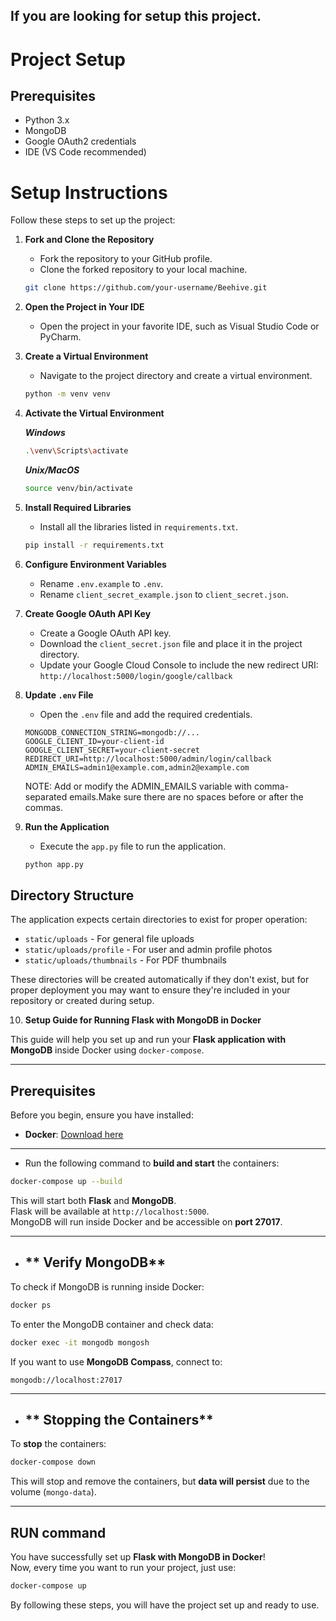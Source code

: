 ## If you are looking for setup this project.
# Project Setup

## Prerequisites
- Python 3.x
- MongoDB
- Google OAuth2 credentials
- IDE (VS Code recommended)

# Setup Instructions

Follow these steps to set up the project:

1. **Fork and Clone the Repository**
    - Fork the repository to your GitHub profile.
    - Clone the forked repository to your local machine.
    ```bash
    git clone https://github.com/your-username/Beehive.git
    ```

2. **Open the Project in Your IDE**
    - Open the project in your favorite IDE, such as Visual Studio Code or PyCharm.

3. **Create a Virtual Environment**
    - Navigate to the project directory and create a virtual environment.
    ```bash
    python -m venv venv
    ```

4. **Activate the Virtual Environment**
   
    ***Windows***
    ```bash
    .\venv\Scripts\activate
    ```

    ***Unix/MacOS***
    ```bash
    source venv/bin/activate
    ```

5. **Install Required Libraries**
    - Install all the libraries listed in `requirements.txt`.
    ```bash
    pip install -r requirements.txt
    ```

6. **Configure Environment Variables**
    - Rename `.env.example` to `.env`.
    - Rename `client_secret_example.json` to `client_secret.json`.

7. **Create Google OAuth API Key**
    - Create a Google OAuth API key.
    - Download the `client_secret.json` file and place it in the project directory.
    - Update your Google Cloud Console to include the new redirect URI: ```http://localhost:5000/login/google/callback```

8. **Update `.env` File**
    - Open the `.env` file and add the required credentials.
    ```
    MONGODB_CONNECTION_STRING=mongodb://...
    GOOGLE_CLIENT_ID=your-client-id
    GOOGLE_CLIENT_SECRET=your-client-secret
    REDIRECT_URI=http://localhost:5000/admin/login/callback
    ADMIN_EMAILS=admin1@example.com,admin2@example.com
    ```
    NOTE: Add or modify the ADMIN_EMAILS variable with comma-separated emails.Make sure there are no spaces before or after the commas.
9. **Run the Application**
    - Execute the `app.py` file to run the application.
    ```bash
    python app.py
    ```
## Directory Structure
The application expects certain directories to exist for proper operation:
- `static/uploads` - For general file uploads
- `static/uploads/profile` - For user and admin profile photos
- `static/uploads/thumbnails` - For PDF thumbnails

These directories will be created automatically if they don't exist, but for proper deployment you may want to ensure they're included in your repository or created during setup.

10. **Setup Guide for Running Flask with MongoDB in Docker**

This guide will help you set up and run your **Flask application with MongoDB** inside Docker using `docker-compose`.

---

## **Prerequisites**
Before you begin, ensure you have installed:
- **Docker**: [Download here](https://www.docker.com/get-started)

---

 - Run the following command to **build and start** the containers:
```sh
docker-compose up --build
```

 This will start both **Flask** and **MongoDB**.  
 Flask will be available at `http://localhost:5000`.  
 MongoDB will run inside Docker and be accessible on **port 27017**.

---

 - ## ** Verify MongoDB**
To check if MongoDB is running inside Docker:

```sh
docker ps
```

To enter the MongoDB container and check data:

```sh
docker exec -it mongodb mongosh
```

If you want to use **MongoDB Compass**, connect to:

```
mongodb://localhost:27017
```

---

 - ## ** Stopping the Containers**
To **stop** the containers:

```sh
docker-compose down
```

This will stop and remove the containers, but **data will persist** due to the volume (`mongo-data`).

---

## **RUN command**
You have successfully set up **Flask with MongoDB in Docker**!  
Now, every time you want to run your project, just use:

```sh
docker-compose up
```

By following these steps, you will have the project set up and ready to use.
